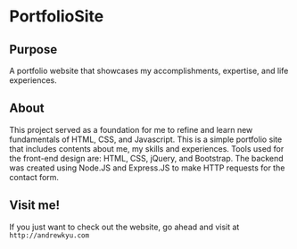 # PortfolioSite

## Purpose
A portfolio website that showcases my accomplishments, expertise, and life experiences. 

## About
This project served as a foundation for me to refine and learn new fundamentals of HTML, CSS, and Javascript. This is a simple portfolio site that includes contents about me, my skills and experiences. Tools used for the front-end design are: HTML, CSS, jQuery, and Bootstrap. The backend was created using Node.JS and Express.JS to make HTTP requests for the contact form. 

## Visit me!
If you just want to check out the website, go ahead and visit at `http://andrewkyu.com`





